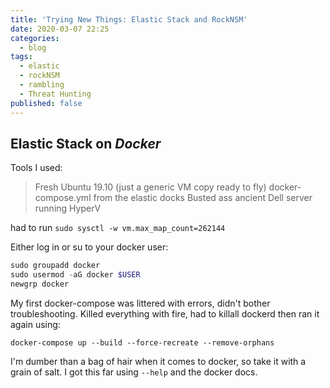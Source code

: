 ```yaml
---
title: 'Trying New Things: Elastic Stack and RockNSM'
date: 2020-03-07 22:25
categories:
  - blog
tags:
  - elastic
  - rockNSM
  - rambling
  - Threat Hunting
published: false
---
```


## Elastic Stack on *Docker*

Tools I used:
> Fresh Ubuntu 19.10 (just a generic VM copy ready to fly)
> docker-compose.yml from the elastic docks
> Busted ass ancient Dell server running HyperV

had to run `sudo sysctl -w vm.max_map_count=262144`

Either log in or su to your docker user:

```powershell
sudo groupadd docker
sudo usermod -aG docker $USER
newgrp docker
```

My first docker-compose was littered with errors, didn't bother troubleshooting.  Killed everything with fire, had to killall dockerd then ran it again using:

`docker-compose up --build --force-recreate --remove-orphans`

I'm dumber than a bag of hair when it comes to docker, so take it with a grain of salt.  I got this far using `--help` and the docker docs.